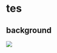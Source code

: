 # tes
## background
<img src ="https://user-images.githubusercontent.com/113748954/230795181-e9f264b4-4faa-45d6-a1f1-ded6a39802a2.jpg">

